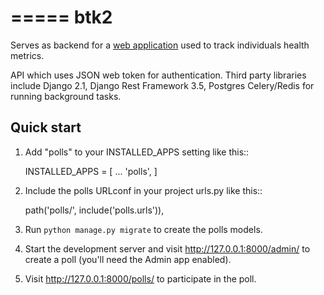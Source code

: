 =====
btk2
=====

Serves as backend for a [web application](http://mysite.com) used to track individuals health metrics.

API which uses JSON web token for authentication.
Third party libraries include Django 2.1, Django Rest Framework 3.5, Postgres Celery/Redis for running background tasks.

Quick start
-----------

1. Add "polls" to your INSTALLED_APPS setting like this::

    INSTALLED_APPS = [
        ...
        'polls',
    ]

2. Include the polls URLconf in your project urls.py like this::

    path('polls/', include('polls.urls')),

3. Run `python manage.py migrate` to create the polls models.

4. Start the development server and visit http://127.0.0.1:8000/admin/
   to create a poll (you'll need the Admin app enabled).

5. Visit http://127.0.0.1:8000/polls/ to participate in the poll.